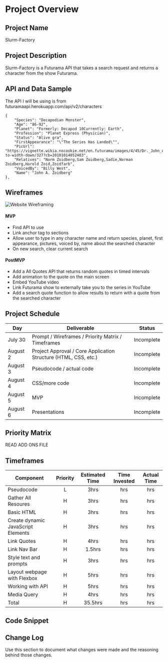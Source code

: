 # Project Overview

## Project Name

Slurm-Factory

## Project Description

Slurm-Factory is a Futurama API that takes a search request and returns a character from the show Futurama.

## API and Data Sample

The API I will be using is from futuramaapi.herokuapp.com/api/v2/characters
   
    {
        "Species": "Decapodian Monster",
        "Age": "86-92",
        "Planet": "Formerly: Decapod 10Currently: Earth",
        "Profession": "Planet Express (Physician)",
        "Status": "Alive gra",
        "FirstAppearance": "\"The Series Has Landed\"",
        "PicUrl": "https://vignette.wikia.nocookie.net/en.futurama/images/4/45/Dr._John_A._Zoidberg.png/revision/latest/scale-to-width-down/327?cb=20101014052403",
        "Relatives": "Norm Zoidberg,Sam Zoidberg,Sadie,Norman Zoidberg,Harold Zoid,Zoidfarb",
        "VoicedBy": "Billy West",
        "Name": "John A. Zoidberg"
    },

## Wireframes

![Website Wireframing](https://user-images.githubusercontent.com/87334000/127892496-1a0d5f9f-84c4-490e-97f3-3b785cd6abfa.jpg)

#### MVP 

- Find API to use 
- Link anchor tag to sections
- Allow user to type in any character name and return species, planet, first appearance, pictures, voiced by, name about the searched character
- On new search, clear current search

#### PostMVP  

- Add a All Quotes API that returns random quotes in timed intervals
- Add animation to the quote on the main screen
- Embed YouTube video
- Link Futurama show to externally take you to the series in YouTube
- Add a search quote function to allow results to return with a quote from the searched character

## Project Schedule

|  Day | Deliverable | Status
|---|---| ---|
|July 30| Prompt / Wireframes / Priority Matrix / Timeframes | Incomplete
|August 2| Project Approval / Core Application Structure (HTML, CSS, etc.) | Incomplete
|August 3| Pseudocode / actual code | Incomplete
|August 4| CSS/more code  | Incomplete
|August 5| MVP | Incomplete
|August 6| Presentations | Incomplete

## Priority Matrix

READ ADD ONS FILE

## Timeframes

| Component | Priority | Estimated Time | Time Invested | Actual Time |
| --- | :---: |  :---: | :---: | :---: |
| Pseudocode | L | 3hrs | hrs | hrs |
| Gather All Resoures | H | 3hrs | hrs | hrs |
| Basic HTML | H | 3hrs| hrs | hrs |
| Create dynamic JavaScript Elements | H | 3hrs| hrs | hrs |
| Link Quotes | H | 4hrs| hrs | hrs |
| Link Nav Bar | H | 1.5hrs| hrs | hrs |
| Style text and prompts | H | 3hrs| hrs | hrs |
| Layout webpage with Flexbox | H | 5hrs| hrs | hrs |
| Working with API | H | 5hrs| hrs | hrs |
| Media Query | H | 4hrs| hrs | hrs |
| Total | H | 35.5hrs| hrs | hrs |

## Code Snippet

## Change Log
 Use this section to document what changes were made and the reasoning behind those changes.
